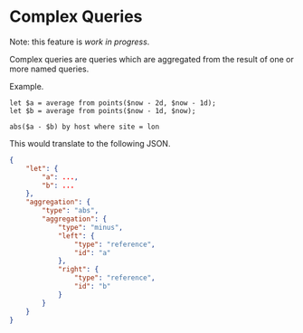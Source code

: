 # Complex Queries

Note: this feature is *work in progress*.

Complex queries are queries which are aggregated from the result of one or more
named queries.

Example.

```
let $a = average from points($now - 2d, $now - 1d);
let $b = average from points($now - 1d, $now);

abs($a - $b) by host where site = lon
```

This would translate to the following JSON.

```json
{
    "let": {
        "a": ...,
        "b": ...
    },
    "aggregation": {
        "type": "abs",
        "aggregation": {
            "type": "minus",
            "left": {
                "type": "reference",
                "id": "a"
            },
            "right": {
                "type": "reference",
                "id": "b"
            }
        }
    }
}
```
